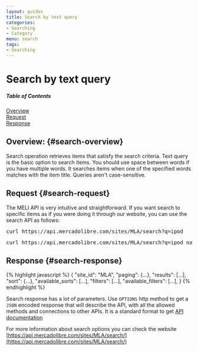 ```yaml
---
layout: guides
title: Search by text query
categories: 
- Searching
- Category
menu: search
tags: 
- Searching
---
```


# Search by text query

<div class="contents">
  <h5>Table of Contents</h5>
  <dl>
    <dt><a href="javascript:void(0)" onClick="goToByScroll('search-overview')">Overview</a></dt>
    <dt><a href="javascript:void(0)" onClick="goToByScroll('search-request')">Request</a></dt>
    <dt><a href="javascript:void(0)" onClick="goToByScroll('search-response')">Response</a></dt>
  </dl>
</div>

## Overview: {#search-overview}

Search operation retrieves items that satisfy the search criteria. Text query is the basic option to search items. You should use space between words if you have multiple words. It searches items when one of the specified words matches with the item title. Queries aren't case-sensitive.

## Request {#search-request}

The MELI API is very intuitive and straightforward. If you want search to specific items as if you were doing it through our website, you can
use the search API as follows:

<pre class="terminal">
curl https://api.mercadolibre.com/sites/MLA/search?q=ipod
</pre>

<pre class="terminal">
curl https://api.mercadolibre.com/sites/MLA/search?q=ipod nano
</pre>

## Response {#search-response}

{% highlight javascript %}
{
  "site_id": "MLA",
  "paging": {...},
  "results": [...],
  "sort": {...},
  "available_sorts": [...],
  "filters": [...],
  "available_filters": [...],
}
{% endhighlight %}



Search response has a lot of parameters. Use <code>OPTIONS</code> http method to get a <code>JSON</code> encoded response that will describe the API, with all the allowed methods and connections to other APIs. It is a standard format to get [API documentation](/design-considerations/#options) 


For more information about search options you can check the website [https://api.mercadolibre.com/sites/MLA/search/](https://api.mercadolibre.com/sites/MLA/search/)




